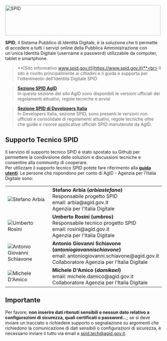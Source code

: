 <img src="https://github.com/italia/spid-graphics/blob/master/spid-logos/spid-logo-b-lb.png" alt="SPID" data-canonical-src="https://github.com/italia/spid-graphics/blob/master/spid-logos/spid-logo-b-lb.png" width="500" height="98" />

**SPID**, il Sistema Pubblico di Identità Digitale, è la soluzione che ti permette di accedere a tutti i servizi online della Pubblica Amministrazione con un'unica Identità Digitale (username e password) utilizzabile da computer, tablet e smartphone.

> **[Sito informativo www.spid.gov.it](https://www.spid.gov.it)**<br>
> Il sito è rivolto principalmente ai cittadini e li guida e supporta per l'ottenimento dell'Identità Digitale SPID


> **[Sezione SPID AgID](http://www.agid.gov.it/agenda-digitale/infrastrutture-architetture/spid)**<br>
> In questa sezione del sito AgID sono disponibili le versioni ufficiali dei regolamenti attuativi, regole tecniche e avvisi


> **[Sezione SPID di Developers Italia](https://developers.italia.it/it/spid)**<br>
> In Developers Italia, sezione SPID, sono presenti le versioni non ufficiali e consolidate di regolamenti attuativi, regole tecniche oltre che guide e risorse applicative ufficiali SPID manutenute da AgID.


## Supporto Tecnico SPID

Il servizio di supporto tecnico SPID è stato spostato su Github per permettere la condivisione delle soluzioni e discussioni tecniche e consentire alla community di cooperare.<br>
Per utilizzare il supporto tecnico SPID potete fare riferimento alla **[guida utenti](https://github.com/italia/spid/blob/master/HOWTO.md)**. Le persone che rispondono per conto di AgID - Agenzia per l'Italia Digitale sono:

<table>
	<tr>
		<td><img src="https://avatars0.githubusercontent.com/u/23704006?s=64&v=4" alt="Stefano Arbia" data-canonical-src="https://avatars0.githubusercontent.com/u/23704006?s=64&v=4" /></td>
		<td><b>Stefano Arbia (<i>arbiastefano</i>)</b><br>Responsabile progetto SPID<br>email: arbia@agid.gov.it<br>Agenzia per l'Italia Digitale</td>
	</tr>
	<tr>
		<td><img src="https://avatars2.githubusercontent.com/u/4085151?s=64&v=4" alt="Umberto Rosini" data-canonical-src="https://avatars2.githubusercontent.com/u/4085151?s=64&v=4" /></td>
		<td><b>Umberto Rosini (<i>umbros</i>)</b><br>Responsabile tecnico progetto SPID<br>email: rosini@agid.gov.it<br>Agenzia per l'Italia Digitale</td>
	</tr>
	<tr>
		<td><img src="https://avatars1.githubusercontent.com/u/3876198?s=64&v=4" alt="Antonio Giovanni Schiavone" data-canonical-src="https://avatars1.githubusercontent.com/u/3876198?s=64&v=4" /></td>
		<td><b>Antonio Giovanni Schiavone (<i>antoniogiovannischiavone</i>)</b><br>email: antoniogiovanni.schiavone@agid.gov.it<br>Collaboratore Agenzia per l'Italia Digitale</td>
	</tr>
	<tr>
		<td><img src="https://avatars2.githubusercontent.com/u/31276401?s=64&v=4" alt="Michele D'Amico" data-canonical-src="https://avatars2.githubusercontent.com/u/31276401?s=64&v=4" /></td>
		<td><b>Michele D'Amico (<i>damikael</i>)</b><br>email: michele.damico@agid.gov.it<br>Collaboratore Agenzia per l'Italia Digitale</td>
	</tr>
</table>

## Importante
Per favore, **non inserire dati ritenuti sensibili e nessun dato relativo a configurazioni di sicurezza, quali certificati o password...**; se si deve inviare un tracciato o richiedere supporto o segnalazione su argomenti che richiedono la comunicazione di dati sensibili o configurazioni di sicurezza, è necessario inviare il tutto via email a [spid.tech@agid.gov.it](mailto:spid.tech@agid.gov.it).
